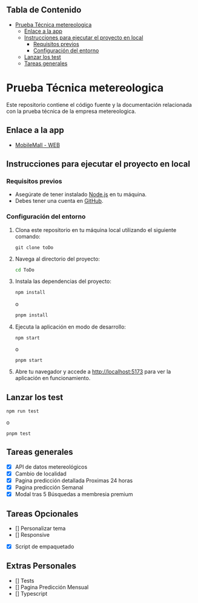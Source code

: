 ## Tabla de Contenido

-   [Prueba Técnica metereologica](#prueba-técnica-metereologica)
    -   [Enlace a la app](#enlace-a-la-app)
    -   [Instrucciones para ejecutar el proyecto en local](#instrucciones-para-ejecutar-el-proyecto-en-local)
        -   [Requisitos previos](#requisitos-previos)
        -   [Configuración del entorno](#configuración-del-entorno)
    -   [Lanzar los test](#lanzar-los-test)
    -   [Tareas generales](#tareas-generales)

# Prueba Técnica metereologica

Este repositorio contiene el código fuente y la documentación relacionada con la prueba técnica de la empresa metereologica.

## Enlace a la app

-   [MobileMall - WEB](toDo)

## Instrucciones para ejecutar el proyecto en local

### Requisitos previos

-   Asegúrate de tener instalado [Node.js](https://nodejs.org/) en tu máquina.
-   Debes tener una cuenta en [GitHub](https://github.com/).

### Configuración del entorno

1. Clona este repositorio en tu máquina local utilizando el siguiente comando:

    ```
    git clone toDo
    ```

2. Navega al directorio del proyecto:

    ```bash
    cd ToDo
    ```

3. Instala las dependencias del proyecto:

    ```bash
    npm install
    ```

    o

    ```bash
    pnpm install
    ```

4. Ejecuta la aplicación en modo de desarrollo:

    ```
    npm start
    ```

    o

    ```
    pnpm start
    ```

5. Abre tu navegador y accede a [http://localhost:5173](http://localhost:5173) para ver la aplicación en funcionamiento.

## Lanzar los test

```
npm run test
```

o

```
pnpm test
```

## Tareas generales

-   [x] API de datos metereológicos
-   [x] Cambio de localidad
-   [x] Pagina predicción detallada Proximas 24 horas
-   [x] Pagina predicción Semanal
-   [x] Modal tras 5 Búsquedas a membresia premium

## Tareas Opcionales

-   [] Personalizar tema
-   [] Responsive
-   [x] Script de empaquetado

## Extras Personales

-   [] Tests
-   [] Pagina Predicción Mensual
-   [] Typescript
